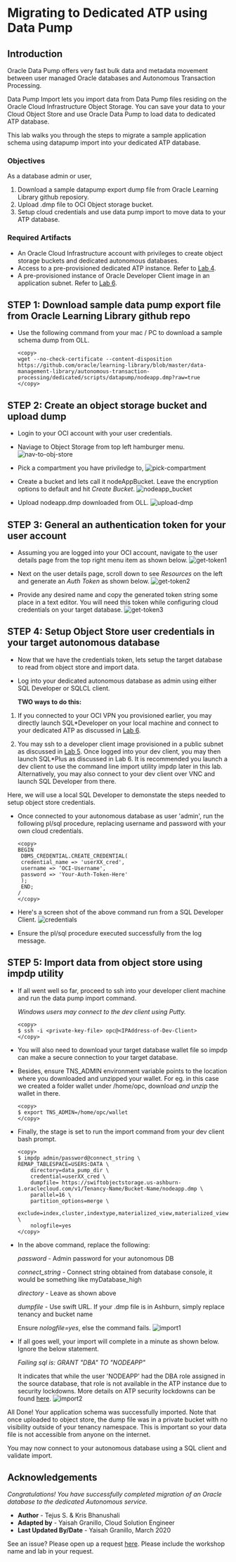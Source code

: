 # Migrating to Dedicated ATP using Data Pump

## Introduction
Oracle Data Pump offers very fast bulk data and metadata movement between user managed Oracle databases and Autonomous Transaction Processing.

Data Pump Import lets you import data from Data Pump files residing on the Oracle Cloud Infrastructure Object Storage. You can save your data to your Cloud Object Store and use Oracle Data Pump to load data to dedicated ATP database.

This lab walks you through the steps to migrate a sample application schema using datapump import into your dedicated ATP database.


### Objectives

As a database admin or user,

1. Download a sample datapump export dump file from Oracle Learning Library github reposiory.
2. Upload .dmp file to OCI Object storage bucket.
3. Setup cloud credentials and use data pump import to move data to your ATP database.


### Required Artifacts
- An Oracle Cloud Infrastructure account with privileges to create object storage buckets and dedicated autonomous databases.
- Access to a pre-provisioned dedicated ATP instance. Refer to [Lab 4](?lab=lab-4-provisioning-databases).
- A pre-provisioned instance of Oracle Developer Client image in an application subnet. Refer to [Lab 6](?lab=lab-6-configuring-vpn-into-private-atp).

## STEP 1: Download sample data pump export file from Oracle Learning Library github repo

- Use the following command from your mac / PC to download a sample schema dump from OLL.

    ```
    <copy>
    wget --no-check-certificate --content-disposition https://github.com/oracle/learning-library/blob/master/data-management-library/autonomous-transaction-processing/dedicated/scripts/datapump/nodeapp.dmp?raw=true
    </copy>
    ```
    
## STEP 2: Create an object storage bucket and upload dump

- Login to your OCI account with your user credentials.

- Naviage to Object Storage from top left hamburger menu.
    ![nav-to-obj-store](./images/nav-to-obj-store.png " ")

- Pick a compartment you have priviledge to,
    ![pick-compartment](./images/pick-compartment.png " ")

- Create a bucket and lets call it nodeAppBucket. Leave the encryption options to default and hit *Create Bucket*.
    ![nodeapp_bucket](./images/nodeapp-bucket.png " ")

- Upload nodeapp.dmp downloaded from OLL.
    ![upload-dmp](./images/upload-dmp.png " ")

## STEP 3: General an authentication token for your user account

- Assuming you are logged into your OCI account, navigate to the user details page from the top right menu item as shown below.
    ![get-token1](./images/get-token1.png " ")

- Next on the user details page, scroll down to see  *Resources* on the left and generate an *Auth Token* as shown below.
    ![get-token2](./images/get-token2.png " ")

- Provide any desired name and copy the generated token string some place in a text editor. You will need this token while configuring cloud credentials on your  target database.
    ![get-token3](./images/get-token3.png " ")


## STEP 4: Setup Object Store user credentials in your target autonomous database

- Now that we have the credentials token, lets setup the target database to read from object store and import data.

- Log into your dedicated autonomous database as admin using either SQL Developer or SQLCL client.

    **TWO ways to do this:**

1. If you connected to your OCI VPN you provisioned earlier, you may directly launch SQL*Developer on your local machine and connect to your dedicated ATP as discussed in [Lab 6](?lab=lab-6-configuring-vpn-into-private-atp).

2. You may ssh to a developer client image provisioned in a public subnet as discussed in [Lab 5](?lab=lab-5-configuring-development-system). Once logged into your dev client, you may then launch SQL*Plus as discussed in Lab 6.  It is recommended you launch a dev client to use the command line import utility impdp later in this lab. Alternatively, you may also connect to your dev client over VNC and launch SQL Developer from there.

Here, we will use a local SQL Developer to demonstate the steps needed to setup object store credentials.

- Once connected to your autonomous database as user 'admin', run the following pl/sql procedure, replacing username and password with your own cloud credentials.

    ```
    <copy>
    BEGIN
     DBMS_CREDENTIAL.CREATE_CREDENTIAL(
     credential_name => 'userXX_cred',
     username => ‘OCI-Username',
     password => 'Your-Auth-Token-Here'
     );
     END;
    /
    </copy>
    ```

- Here's a screen shot of the above command run from a SQL Developer Client.
    ![credentials](./images/credentials.png " ")

- Ensure the pl/sql procedure executed successfully from the log message.

## STEP 5: Import data from object store using impdp utility

- If all went well so far, proceed to ssh into your developer client machine and run the data pump import command.

    *Windows users may connect to the dev client using Putty.*       

    ```
    <copy>
    $ ssh -i <private-key-file> opc@<IPAddress-of-Dev-Client>
    </copy>
    ```

- You will also need to download your target database wallet file so impdp can make a secure connection to your target database.

- Besides, ensure TNS_ADMIN environment variable points to the location where you downloaded and unzipped your wallet. For eg. in this case we created a folder wallet under /home/opc, download *and unzip* the wallet in there.

    ```
    <copy>
    $ export TNS_ADMIN=/home/opc/wallet
    </copy>
    ```

- Finally, the stage is set to run the import command from your dev client bash prompt.

    ```
    <copy>
    $ impdp admin/password@connect_string \
    REMAP_TABLESPACE=USERS:DATA \
        directory=data_pump_dir \
        credential=userXX_cred \
        dumpfile= https://swiftobjectstorage.us-ashburn-1.oraclecloud.com/v1/Tenancy-Name/Bucket-Name/nodeapp.dmp \
        parallel=16 \
        partition_options=merge \
        exclude=index,cluster,indextype,materialized_view,materialized_view_log,materialized_zonemap,db_link \
        nologfile=yes
    </copy>
    ```

- In the above command, replace the following:

    *password* - Admin password for your autonomous DB

    *connect\_string* - Connect string obtained from database console, it would be something like myDatabase_high

    *directory* - Leave as shown above

    *dumpfile* - Use swift URL. If your .dmp file is in Ashburn, simply replace tenancy and bucket name

    Ensure *nologfile=yes*, else the command fails.
    ![import1](./images/import1.png " ")

- If all goes well, your import will complete in a minute as shown below. Ignore the below statement.

    *Failing sql is:
    GRANT "DBA" TO "NODEAPP"*

    It indicates that while the user 'NODEAPP' had the DBA role assigned in the source database, that role is not available in the ATP instance due to security lockdowns. More details on ATP security lockdowns can be found [here](https://docs.oracle.com/en/cloud/paas/atp-cloud/atpdg/experienced-database-users.html#GUID-11ABDC70-C99F-48E4-933B-C7D588E4320A).
    ![import2](./images/import2.png " ")

All Done! Your application schema was successfully imported. Note that once uploaded to object store, the dump file was in a private bucket with no visibility outside of your tenancy namespace. This is important so your data file is not accessible from anyone on the internet.

You may now connect to your autonomous database using a SQL client and validate import.


## Acknowledgements

*Congratulations! You have successfully completed migration of an Oracle database to the dedicated Autonomous service.*

- **Author** - Tejus S. & Kris Bhanushali
- **Adapted by** -  Yaisah Granillo, Cloud Solution Engineer
- **Last Updated By/Date** - Yaisah Granillo, March 2020

See an issue?  Please open up a request [here](https://github.com/oracle/learning-library/issues).   Please include the workshop name and lab in your request. 